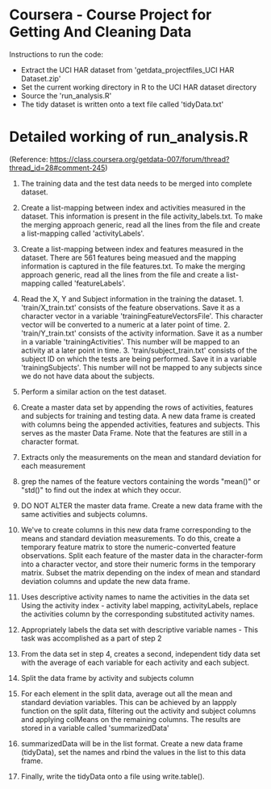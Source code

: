 Coursera - Course Project for Getting And Cleaning Data
=======================================================

Instructions to run the code:
* Extract the UCI HAR dataset from 'getdata_projectfiles_UCI HAR Dataset.zip'
* Set the current working directory in R to the UCI HAR dataset directory
* Source the 'run_analysis.R'
* The tidy dataset is written onto a text file called 'tidyData.txt'

Detailed working of run_analysis.R
==================================
(Reference: https://class.coursera.org/getdata-007/forum/thread?thread_id=28#comment-245)

1. The training data and the test data needs to be merged into complete dataset.
  1. Create a list-mapping between index and activities measured in the dataset. This information is present in the file activity_labels.txt. To make the merging approach generic, read all the lines from the file and create a list-mapping called 'activityLabels'.
  2. Create a list-mapping between index and features measured in the dataset. There are 561 features being measued and the mapping information is captured in the file features.txt. To make the merging approach generic, read all the lines from the file and create a list-mapping called 'featureLabels'.
  3. Read the X, Y and Subject information in the training the dataset. 
    1. 'train/X_train.txt' consists of the feature observations. Save it as a character vector in a variable 'trainingFeatureVectorsFile'. This character vector will be converted to a numeric at a later point of time.
    2. 'train/Y_train.txt' consists of the activity information. Save it as a number in a variable 'trainingActivities'. This number will be mapped to an activity at a later point in time.
    3. 'train/subject_train.txt' consists of the subject ID on which the tests are being performed. Save it in a variable 'trainingSubjects'. This number will not be mapped to any subjects since we do not have data about the subjects.
  4. Perform a similar action on the test dataset.
  5. Create a master data set by appending the rows of activities, features and subjects for training and testing data. A new data frame is created with columns being the appended activities, features and subjects. This serves as the master Data Frame. Note that the features are still in a character format.

2. Extracts only the measurements on the mean and standard deviation for each measurement
  1. grep the names of the feature vectors containing the words "mean()" or "std()" to find out the index at which they occur.
  2. DO NOT ALTER the master data frame. Create a new data frame with the same activities and subjects columns. 
  3. We've to create columns in this new data frame corresponding to the means and standard deviation measurements. To do this, create a temporary feature matrix to store the numeric-converted feature observations. Split each feature of the master data in the character-form into a character vector, and store their numeric forms in the temporary matrix. Subset the matrix depending on the index of mean and standard deviation columns and update the new data frame.

3. Uses descriptive activity names to name the activities in the data set
	Using the activity index - activity label mapping, activityLabels, replace the activities column by the corresponding substituted activity names.

4. Appropriately labels the data set with descriptive variable names - This task was accomplished as a part of step 2

5. From the data set in step 4, creates a second, independent tidy data set with the average of each variable for each activity and each subject.
  1. Split the data frame by activity and subjects column
  2. For each element in the split data, average out all the mean and standard deviation variables. This can be achieved by an lappply function on the split data, filtering out the activity and subject columns and applying colMeans on the remaining columns. The results are stored in a variable called 'summarizedData'
  3. summarizedData will be in the list format. Create a new data frame (tidyData), set the names and rbind the values in the list to this data frame.
6. Finally, write the tidyData onto a file using write.table().